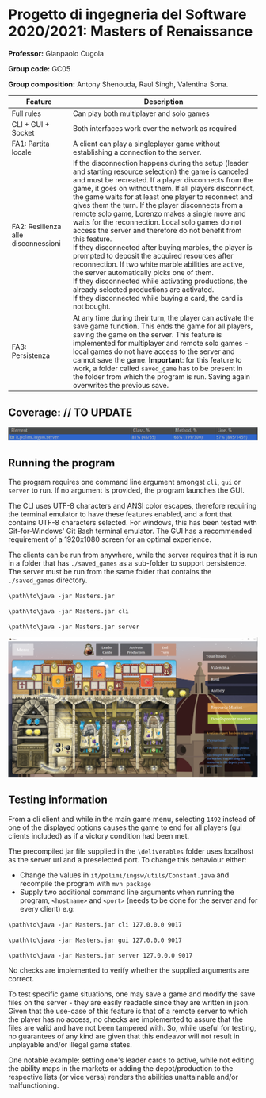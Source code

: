 # Progetto di ingegneria del Software 2020/2021: Masters of Renaissance

**Professor:** Gianpaolo Cugola

**Group code:** GC05

**Group composition:** Antony Shenouda, Raul Singh, Valentina Sona.


| Feature                             | Description                                                  |
| ----------------------------------- | ------------------------------------------------------------ |
| Full rules                          | Can play both multiplayer and solo games                     |
| CLI + GUI + Socket                  | Both interfaces work over the network as required            |
| FA1: Partita locale                 | A client can play a singleplayer game without establishing a connection to the server. |
| FA2: Resilienza alle disconnessioni | If the disconnection happens during the setup (leader and starting resource selection) the game is canceled and must be recreated. If a player disconnects from the game, it goes on without them. If all players disconnect, the game waits for at least one player to reconnect and gives them the turn. If the player disconnects from a remote solo game, Lorenzo makes a single move and waits for the reconnection. Local solo games do not access the server and therefore do not benefit from this feature.<br />If they disconnected after buying marbles, the player is prompted to deposit the acquired resources after reconnection. If two white marble abilities are active, the server automatically picks one of them.<br />If they disconnected while activating productions, the already selected productions are activated.<br />If they disconnected while buying a card, the card is not bought. |
| FA3: Persistenza                    | At any time during their turn, the player can activate the save game function. This ends the game for all players, saving the game on the server. This feature is implemented for multiplayer and remote solo games - local games do not have access to the server and cannot save the game. **Important**: for this feature to work, a folder called `saved_game` has to be present in the folder from which the program is run. Saving again overwrites the previous save. |


## Coverage: // TO UPDATE
![](/Coverage.png?raw=true)

## Running the program

The program requires one command line argument amongst `cli`, `gui` or `server` to run. If no argument is provided, the program launches the GUI.

The CLI uses UTF-8 characters and ANSI color escapes, therefore requiring the terminal emulator to have these features enabled, and a font that contains UTF-8 characters selected.
For windows, this has been tested with Git-for-Windows' Git Bash terminal emulator. The GUI has a recommended requirement of a 1920x1080 screen for an optimal experience.

The clients can be run from anywhere, while the server requires that it is run in a folder that has `./saved_games` as a sub-folder to support persistence. The server must be run from the same folder that contains the `./saved_games` directory.

`\path\to\java -jar Masters.jar`

`\path\to\java -jar Masters.jar cli`

`\path\to\java -jar Masters.jar server`

![](/Maestri_GUI.png?raw=true)

## Testing information
From a cli client and while in the main game menu, selecting `1492` instead of one of the displayed options causes the game to end for all players (gui clients included) as if a victory condition had been met.  

The precompiled jar file supplied in the `\deliverables` folder uses localhost as the server url and a preselected port. To change this behaviour either:
+ Change the values in `it/polimi/ingsw/utils/Constant.java` and recompile the program with `mvn package`
+ Supply two additional command line arguments when running the program, `<hostname>` and `<port>` (needs to be done for the server and for every client) e.g: 

`\path\to\java -jar Masters.jar cli 127.0.0.0 9017`

`\path\to\java -jar Masters.jar gui 127.0.0.0 9017`

`\path\to\java -jar Masters.jar server 127.0.0.0 9017`

No checks are implemented to verify whether the supplied arguments are correct.


To test specific game situations, one may save a game and modify the save files on the server - they are easily readable since they are written in json. 
Given that the use-case of this feature is that of a remote server to which the player has no access, no checks are implemented to assure that the files are valid and have not been tampered with. 
So, while useful for testing, no guarantees of any kind are given that this endeavor will not result in unplayable and/or illegal game states.

One notable example: setting one's leader cards to active, while not editing the ability maps in the markets or adding the depot/production to the respective lists (or vice versa) renders the abilities unattainable and/or malfunctioning. 

